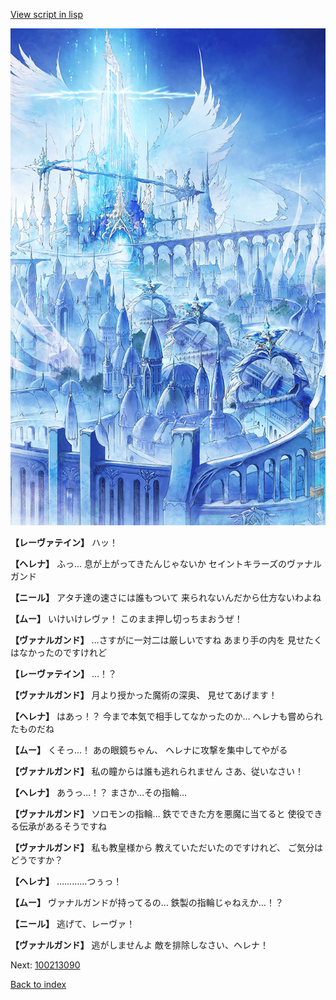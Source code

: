 [View script in lisp](../scripts/100213083.txt)

![angel_world.png](../images/backgrounds/angel_world.png)

**【レーヴァテイン】**
ハッ！

**【ヘレナ】**
ふっ…
息が上がってきたんじゃないか
セイントキラーズのヴァナルガンド

**【ニール】**
アタチ達の速さには誰もついて
来られないんだから仕方ないわよね

**【ムー】**
いけいけレヴァ！
このまま押し切っちまおうぜ！

**【ヴァナルガンド】**
…さすがに一対二は厳しいですね
あまり手の内を
見せたくはなかったのですけれど

**【レーヴァテイン】**
…！？

**【ヴァナルガンド】**
月より授かった魔術の深奥、
見せてあげます！

**【ヘレナ】**
はあっ！？
今まで本気で相手してなかったのか…
ヘレナも嘗められたものだね

**【ムー】**
くそっ…！
あの眼鏡ちゃん、
ヘレナに攻撃を集中してやがる

**【ヴァナルガンド】**
私の瞳からは誰も逃れられません
さあ、従いなさい！

**【ヘレナ】**
あうっ…！？
まさか…その指輪…

**【ヴァナルガンド】**
ソロモンの指輪…
鉄でできた方を悪魔に当てると
使役できる伝承があるそうですね

**【ヴァナルガンド】**
私も教皇様から
教えていただいたのですけれど、
ご気分はどうですか？

**【ヘレナ】**
…………つぅっ！

**【ムー】**
ヴァナルガンドが持ってるの…
鉄製の指輪じゃねえか…！？

**【ニール】**
逃げて、レーヴァ！

**【ヴァナルガンド】**
逃がしませんよ
敵を排除しなさい、ヘレナ！

Next: [100213090](100213090.md)

[Back to index](index.md)
